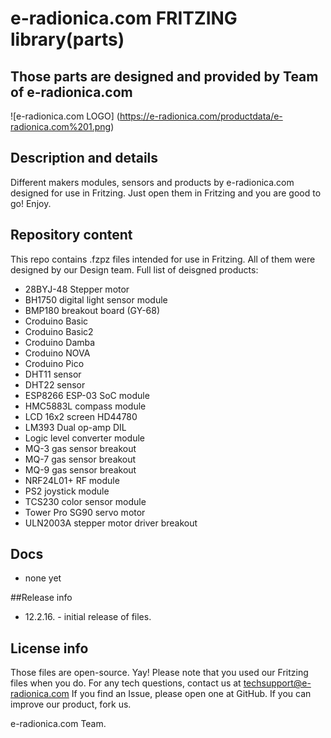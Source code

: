 # e-radionica.com FRITZING library(parts)
## Those parts are designed and provided by Team of e-radionica.com
![e-radionica.com LOGO]
(https://e-radionica.com/productdata/e-radionica.com%201.png)

## Description and details
Different makers modules, sensors and products by e-radionica.com designed for use in Fritzing. Just open them in Fritzing and you are good to go! Enjoy. 

## Repository content
This repo contains .fzpz files intended for use in Fritzing. All of them were designed by our Design team. 
Full list of deisgned products:
- 28BYJ-48 Stepper motor
- BH1750 digital light sensor module
- BMP180 breakout board (GY-68)
- Croduino Basic
- Croduino Basic2
- Croduino Damba
- Croduino NOVA
- Croduino Pico
- DHT11 sensor
- DHT22 sensor
- ESP8266 ESP-03 SoC module
- HMC5883L compass module
- LCD 16x2 screen HD44780
- LM393 Dual op-amp DIL
- Logic level converter module
- MQ-3 gas sensor breakout
- MQ-7 gas sensor breakout
- MQ-9 gas sensor breakout
- NRF24L01+ RF module
- PS2 joystick module
- TCS230 color sensor module
- Tower Pro SG90 servo motor
- ULN2003A stepper motor driver breakout

## Docs
- none yet

##Release info
- 12.2.16. - initial release of files. 

## License info
Those files are open-source. Yay! Please note that you used our Fritzing files when you do. 
For any tech questions, contact us at techsupport@e-radionica.com
If you find an Issue, please open one at GitHub. If you can improve our product, fork us.

e-radionica.com Team.